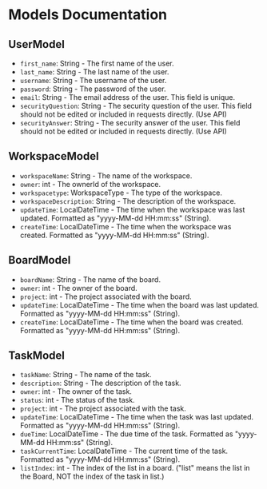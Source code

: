 # Models Documentation

## UserModel

- `first_name`: String - The first name of the user.
- `last_name`: String - The last name of the user.
- `username`: String - The username of the user.
- `password`: String - The password of the user.
- `email`: String - The email address of the user. This field is unique.
- `securityQuestion`: String - The security question of the user. This field should not be edited or included in requests directly. (Use API)
- `securityAnswer`: String - The security answer of the user. This field should not be edited or included in requests directly. (Use API)

## WorkspaceModel

- `workspaceName`: String - The name of the workspace.
- `owner`: int - The ownerId of the workspace.
- `workspacetype`: WorkspaceType - The type of the workspace.
- `workspaceDescription`: String - The description of the workspace.
- `updateTime`: LocalDateTime - The time when the workspace was last updated. Formatted as "yyyy-MM-dd HH:mm:ss" (String).
- `createTime`: LocalDateTime - The time when the workspace was created. Formatted as "yyyy-MM-dd HH:mm:ss" (String).

## BoardModel

- `boardName`: String - The name of the board.
- `owner`: int - The owner of the board.
- `project`: int - The project associated with the board.
- `updateTime`: LocalDateTime - The time when the board was last updated. Formatted as "yyyy-MM-dd HH:mm:ss" (String).
- `createTime`: LocalDateTime - The time when the board was created. Formatted as "yyyy-MM-dd HH:mm:ss" (String).

## TaskModel

- `taskName`: String - The name of the task.
- `description`: String - The description of the task.
- `owner`: int - The owner of the task.
- `status`: int - The status of the task.
- `project`: int - The project associated with the task.
- `updateTime`: LocalDateTime - The time when the task was last updated. Formatted as "yyyy-MM-dd HH:mm:ss" (String).
- `dueTime`: LocalDateTime - The due time of the task. Formatted as "yyyy-MM-dd HH:mm:ss" (String).
- `taskCurrentTime`: LocalDateTime - The current time of the task. Formatted as "yyyy-MM-dd HH:mm:ss" (String).
- `listIndex`: int - The index of the list in a board. ("list" means the list in the Board, NOT the index of the task in list.)

